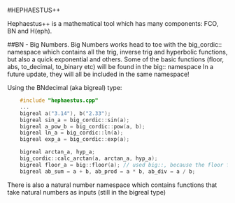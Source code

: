 #HEPHAESTUS++

Hephaestus++ is a mathematical tool which has many components: FCO, BN and H(eph).

##BN - Big Numbers. 
Big Numbers works head to toe with the big_cordic:: namespace which contains all the trig, inverse trig and hyperbolic functions, but also a quick exponential and others. Some of the basic functions (floor, abs, to_decimal, to_binary etc) will be found in the big:: namespace
In a future update, they will all be included in the same namespace!

Using the BNdecimal (aka bigreal) type:
```c++
    #include "hephaestus.cpp"
    ...
    bigreal a("3.14"), b("2.33");
    bigreal sin_a = big_cordic::sin(a);
    bigreal a_pow_b = big_cordic::pow(a, b);
    bigreal ln_a = big_cordic::ln(a);
    bigreal exp_a = big_cordic::exp(a);

    bigreal arctan_a, hyp_a;
    big_cordic::calc_arctan(a, arctan_a, hyp_a);
    bigreal floor_a = big::floor(a); // used big::, because the floor function does not need high accuracy cordic computation
    bigreal ab_sum = a + b, ab_prod = a * b, ab_div = a / b;
```

There is also a natural number namespace which contains functions that take natural numbers as inputs (still in the bigreal type)